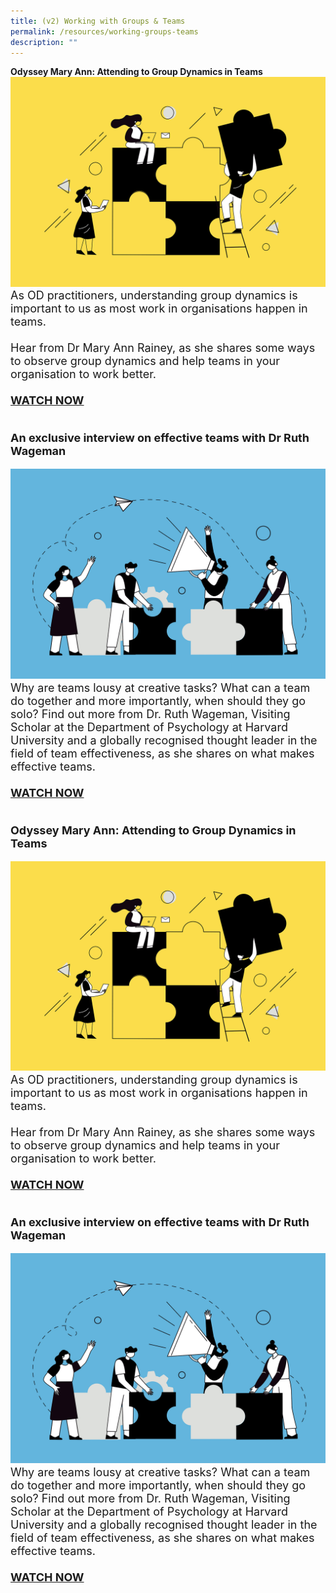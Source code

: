 ```yaml
---
title: (v2) Working with Groups & Teams
permalink: /resources/working-groups-teams
description: ""
---
```

<table><tr><b>Odyssey Mary Ann: Attending to Group Dynamics in Teams</b></tr>
<tr><div class="col is-5"><figure style="margin:0;"><img src="/images/Team%20Development.jpg" alt="employee engagement"></figure></tr>
<div class="col is-7"> <font size="4">As OD practitioners, understanding group dynamics is important to us as most work in organisations happen in teams.<br><br>Hear from Dr Mary Ann Rainey, as she shares some ways to observe group dynamics and help teams in your organisation to work better. <br><br><a href ="https://vimeo.com/130939928"><b>WATCH NOW</b></a></div>
<br>	
	
<b> An exclusive interview on effective teams with Dr Ruth Wageman </b>
<div class="row"> <div class="col is-5"><figure style="margin:0;"> <img src="/images/Organisation%20Design.jpg" alt="employee engagement"> </figure> </div>
<div class="col is-7"> <font size="4"> Why are teams lousy at creative tasks? What can a team do together and more importantly, when should they go solo? Find out more from Dr. Ruth Wageman, Visiting Scholar at the Department of Psychology at Harvard University and a globally recognised thought leader in the field of team effectiveness, as she shares on what makes effective teams. <br><br><a href ="https://vimeo.com/130939928"><b>WATCH NOW</b></a></strong></div>
<br>

<b>Odyssey Mary Ann: Attending to Group Dynamics in Teams</b>
<div class="row"><div class="col is-5"><figure style="margin:0;"><img src="/images/Team%20Development.jpg" alt="employee engagement"></figure></div>
<div class="col is-7"> <font size="4">As OD practitioners, understanding group dynamics is important to us as most work in organisations happen in teams.<br><br>Hear from Dr Mary Ann Rainey, as she shares some ways to observe group dynamics and help teams in your organisation to work better. <br><br><a href ="https://vimeo.com/130939928"><b>WATCH NOW</b></a></div>
<br>	
	
<b> An exclusive interview on effective teams with Dr Ruth Wageman </b>
<div class="row"> <div class="col is-5"><figure style="margin:0;"> <img src="/images/Organisation%20Design.jpg" alt="employee engagement"> </figure> </div>
<div class="col is-7"> <font size="4"> Why are teams lousy at creative tasks? What can a team do together and more importantly, when should they go solo? Find out more from Dr. Ruth Wageman, Visiting Scholar at the Department of Psychology at Harvard University and a globally recognised thought leader in the field of team effectiveness, as she shares on what makes effective teams. <br><br><a href ="https://vimeo.com/130939928"><b>WATCH NOW</b></a></strong></div>
<br>